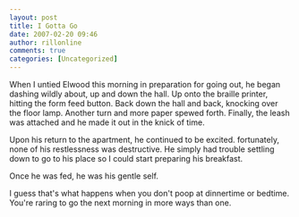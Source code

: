 ```yaml
---
layout: post
title: I Gotta Go
date: 2007-02-20 09:46
author: rillonline
comments: true
categories: [Uncategorized]
---
```

<p>When I untied Elwood this morning in preparation for going out, he began dashing wildly about, up and down the hall. Up onto the braille printer, hitting the form feed button. Back down the hall and back, knocking over the floor lamp. Another turn and more paper spewed forth. Finally, the leash was attached and he made it out in the knick of time.
<p>Upon his return to the apartment, he continued to be excited. fortunately, none of his restlessness  was destructive. He simply had trouble settling down to go to his place so I could start preparing his breakfast.
<p>Once he was fed, he was his gentle self.
<p>I guess that's what happens when you don't poop at dinnertime or bedtime. You're raring to go the next morning in more ways than one.
